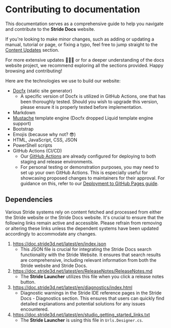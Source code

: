 # Contributing to documentation

This documentation serves as a comprehensive guide to help you navigate and contribute to the **Stride Docs** website.

If you're looking to make minor changes, such as adding or updating a manual, tutorial or page, or fixing a typo, feel free to jump straight to the [Content Updates](content.md#content-updates) section.

For more extensive updates 🤯🤦‍♂️ or for a deeper understanding of the docs website project, we recommend exploring all the sections provided. Happy browsing and contributing!

Here are the technologies we use to build our website:

- [Docfx](https://dotnet.github.io/docfx/index.html) (static site generator)
  - A specific version of Docfx is utilized in GitHub Actions, one that has been thoroughly tested. Should you wish to upgrade this version, please ensure it is properly tested before implementation.
- Markdown
- [Mustache](https://mustache.github.io/) template engine (Docfx dropped Liquid template engine support)
- Bootstrap
- Emojis (because why not? 😎)
- HTML, JavaScript, CSS, JSON
- PowerShell scripts
- GitHub Actions (CI/CD)
  - Our [GitHub Actions](https://github.com/stride3d/stride-docs/tree/master/.github/workflows) are already configured for deploying to both staging and release environments.
  - For personal testing or demonstration purposes, you may need to set up your own GitHub Actions. This is especially useful for showcasing proposed changes to maintainers for their approval. For guidance on this, refer to our [Deployment to GitHub Pages guide](deployment-azure.md#deployment-to-github-pages).

## Dependencies

Various Stride systems rely on content fetched and processed from either the Stride website or the Stride Docs website. It's crucial to ensure that the following links remain active and accessible. Please refrain from removing or altering these links unless the dependent systems have been updated accordingly to accommodate any changes.

1. https://doc.stride3d.net/latest/en/index.json
   - This JSON file is crucial for integrating the Stride Docs search functionality with the Stride Website. It ensures that search results are comprehensive, including relevant information from both the Stride website and Stride Docs.
1. https://doc.stride3d.net/latest/en/ReleaseNotes/ReleaseNotes.md
   - The **Stride Launcher** utilizes this file when you click a release notes button.
1. https://doc.stride3d.net/latest/en/diagnostics/index.html
   - Diagnostic warnings in the Stride IDE reference pages in the Stride Docs - Diagnostics section. This ensures that users can quickly find detailed explanations and potential solutions for any issues encountered.
1. https://doc.stride3d.net/latest/en/studio_getting_started_links.txt
   - The **Stride Launcher** is using this file in `Urls.Designer.cs`.